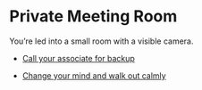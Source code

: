 # Private Meeting Room

You’re led into a small room with a visible camera.

- [Call your associate for backup](./scene5d.md) 

- [Change your mind and walk out calmly](./scene5e.md) 